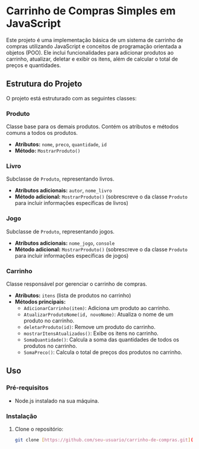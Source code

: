 # Carrinho de Compras Simples em JavaScript

Este projeto é uma implementação básica de um sistema de carrinho de compras utilizando JavaScript e conceitos de programação orientada a objetos (POO). Ele inclui funcionalidades para adicionar produtos ao carrinho, atualizar, deletar e exibir os itens, além de calcular o total de preços e quantidades.

## Estrutura do Projeto

O projeto está estruturado com as seguintes classes:

### Produto
Classe base para os demais produtos. Contém os atributos e métodos comuns a todos os produtos.

- **Atributos:** `nome`, `preco`, `quantidade`, `id`
- **Método:** `MostrarProduto()`

### Livro
Subclasse de `Produto`, representando livros.

- **Atributos adicionais:** `autor`, `nome_livro`
- **Método adicional:** `MostrarProduto()` (sobrescreve o da classe `Produto` para incluir informações específicas de livros)

### Jogo
Subclasse de `Produto`, representando jogos.

- **Atributos adicionais:** `nome_jogo`, `console`
- **Método adicional:** `MostrarProduto()` (sobrescreve o da classe `Produto` para incluir informações específicas de jogos)

### Carrinho
Classe responsável por gerenciar o carrinho de compras.

- **Atributos:** `itens` (lista de produtos no carrinho)
- **Métodos principais:**
  - `AdicionarCarrinho(item)`: Adiciona um produto ao carrinho.
  - `AtualizarProdutoNome(id, novoNome)`: Atualiza o nome de um produto no carrinho.
  - `deletarProduto(id)`: Remove um produto do carrinho.
  - `mostrarItensAtualizados()`: Exibe os itens no carrinho.
  - `SomaQuantidade()`: Calcula a soma das quantidades de todos os produtos no carrinho.
  - `SomaPreco()`: Calcula o total de preços dos produtos no carrinho.

## Uso

### Pré-requisitos
- Node.js instalado na sua máquina.

### Instalação
1. Clone o repositório:
   ```bash
   git clone [https://github.com/seu-usuario/carrinho-de-compras.git](https://github.com/mathunder30/loja_virtual_js/tree/main)

